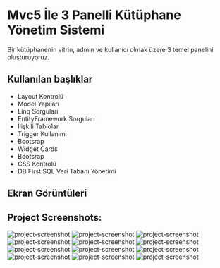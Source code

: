 # Mvc5 İle 3 Panelli Kütüphane Yönetim Sistemi

Bir kütüphanenin vitrin, admin ve kullanıcı olmak üzere 3 temel panelini oluşturuyoruz. 
## Kullanılan başlıklar

* Layout Kontrolü
* Model Yapıları
* Linq Sorguları
* EntityFramework Sorguları
* İlişkili Tablolar
* Trigger Kullanımı
* Bootsrap
* Widget Cards
* Bootsrap
* CSS Kontrolü
* DB First SQL Veri Tabanı Yönetimi
  
## Ekran Görüntüleri
<h2>Project Screenshots:</h2>

<img src="https://i.hizliresim.com/9ovisfu.jpeg" alt="project-screenshot">

<img src="https://i.hizliresim.com/loxajrv.jpeg" alt="project-screenshot">

<img src="https://i.hizliresim.com/2hjfut8.jpeg" alt="project-screenshot">

<img src="https://i.hizliresim.com/defyttp.jpeg" alt="project-screenshot">

<img src="https://i.hizliresim.com/hg581rg.jpeg" alt="project-screenshot">

<img src="https://i.hizliresim.com/nbudhna.jpeg" alt="project-screenshot">

<img src="https://i.hizliresim.com/b8c1yus.jpeg" alt="project-screenshot">

<img src="https://i.hizliresim.com/3xy1oj1.jpeg" alt="project-screenshot">

<img src="https://i.hizliresim.com/gca95p2.jpeg" alt="project-screenshot">

<img src="https://i.hizliresim.com/6ftk3i5.jpeg" alt="project-screenshot">

<img src="https://i.hizliresim.com/84qfwx6.jpeg" alt="project-screenshot">

<img src="https://i.hizliresim.com/so6alkp.jpeg" alt="project-screenshot">
